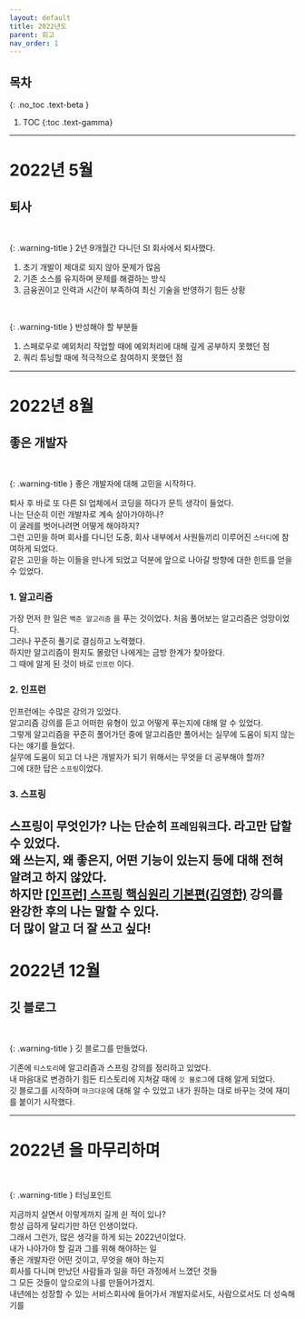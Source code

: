 ```yaml
---
layout: default
title: 2022년도
parent: 회고
nav_order: 1
---
```


## 목차
{: .no_toc .text-beta }

1. TOC
{:toc .text-gamma}
---

# **2022년 5월**

## **퇴사**
<br>

{: .warning-title }
2년 9개월간 다니던 SI 회사에서 퇴사했다.<br>
1. 초기 개발이 제대로 되지 않아 문제가 많음<br>
2. 기존 소스를 유지하며 문제를 해결하는 방식<br>
3. 금융권이고 인력과 시간이 부족하여 최신 기술을 반영하기 힘든 상황<br>
<br>

{: .warning-title }
반성해야 할 부분들
1. 스페로우로 예외처리 작업할 때에 예외처리에 대해 깊게 공부하지 못했던 점<br>
2. 쿼리 튜닝할 때에 적극적으로 참여하지 못했던 점<br>

---

# **2022년 8월**

## **좋은 개발자**
<br>

{: .warning-title }
좋은 개발자에 대해 고민을 시작하다.

퇴사 후 바로 또 다른 SI 업체에서 코딩을 하다가 문득 생각이 들었다.<br>
나는 단순히 이런 개발자로 계속 살아가야하나?<br>
이 굴레를 벗어나려면 어떻게 해야하지?<br>
그런 고민을 하며 회사를 다니던 도중, 회사 내부에서 사원들끼리 이루어진 `스터디`에 참여하게 되었다.<br>
같은 고민을 하는 이들을 만나게 되었고 덕분에 앞으로 나아갈 방향에 대한 힌트를 얻을 수 있었다.<br>
### **1. 알고리즘**
가장 먼저 한 일은 `백준 알고리즘` 을 푸는 것이었다. 처음 풀어보는 알고리즘은 엉망이었다.<br>
그러나 꾸준히 풀기로 결심하고 노력했다.<br>
하지만 알고리즘이 뭔지도 몰랐던 나에게는 금방 한계가 찾아왔다.<br>
그 때에 알게 된 것이 바로 `인프런` 이다.<br>
### **2. 인프런**
인프런에는 수많은 강의가 있었다.<br>
알고리즘 강의를 듣고 어떠한 유형이 있고 어떻게 푸는지에 대해 알 수 있었다.<br>
그렇게 알고리즘을 꾸준히 풀어가던 중에 알고리즘만 풀어서는 실무에 도움이 되지 않는다는 얘기를 들었다.<br>
실무에 도움이 되고 더 나은 개발자가 되기 위해서는 무엇을 더 공부해야 할까?<br>
그에 대한 답은 `스프링`이었다.<br>
### **3. 스프링**
스프링이 무엇인가? 나는 단순히 `프레임워크`다. 라고만 답할 수 있었다.<br>
왜 쓰는지, 왜 좋은지, 어떤 기능이 있는지 등에 대해 전혀 알려고 하지 않았다.<br>
하지만 [[인프런] 스프링 핵심원리 기본편(김영한)](https://www.inflearn.com/course/%EC%8A%A4%ED%94%84%EB%A7%81-%ED%95%B5%EC%8B%AC-%EC%9B%90%EB%A6%AC-%EA%B8%B0%EB%B3%B8%ED%8E%B8) 강의를 완강한 후의 나는 말할 수 있다.<br>
더 많이 알고 더 잘 쓰고 싶다!
---

# **2022년 12월**

## **깃 블로그**
<br>

{: .warning-title }
깃 블로그를 만들었다.

기존에 `티스토리`에 알고리즘과 스프링 강의를 정리하고 있었다.<br>
내 마음대로 변경하기 힘든 티스토리에 지쳐갈 때에 `깃 블로그`에 대해 알게 되었다.<br>
깃 블로그를 시작하며 `마크다운`에 대해 알 수 있었고 내가 원하는 대로 바꾸는 것에 재미를 붙이기 시작했다.<br>

---

# **2022년 을 마무리하며**
<br>

{: .warning-title }
터닝포인트

지금까지 살면서 이렇게까지 길게 쉰 적이 있나?<br>
항상 급하게 달리기만 하던 인생이었다.<br>
그래서 그런가, 많은 생각을 하게 되는 2022년이었다.<br>
내가 나아가야 할 길과 그를 위해 해야하는 일<br>
좋은 개발자란 어떤 것이고, 무엇을 해야 하는지<br>
회사를 다니며 만났던 사람들과 일을 하던 과정에서 느꼈던 것들<br>
그 모든 것들이 앞으로의 나를 만들어가겠지.<br>
내년에는 성장할 수 있는 서비스회사에 들어가서 개발자로서도, 사람으로서도 더 성숙해기를<br>

